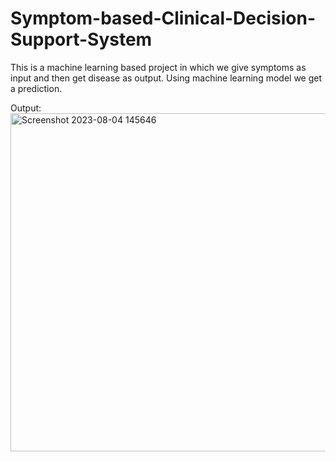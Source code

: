 # Symptom-based-Clinical-Decision-Support-System

This is a machine learning based project in which we give symptoms as input and then get disease as output. Using machine learning model we get a prediction.


Output:
<img width="541" alt="Screenshot 2023-08-04 145646" src="https://github.com/2002kartik12/Symptom-based-Clinical-Decision-Support-System/assets/110666936/dcd711fa-7cf7-4e59-8591-0ab154d7cb26">
